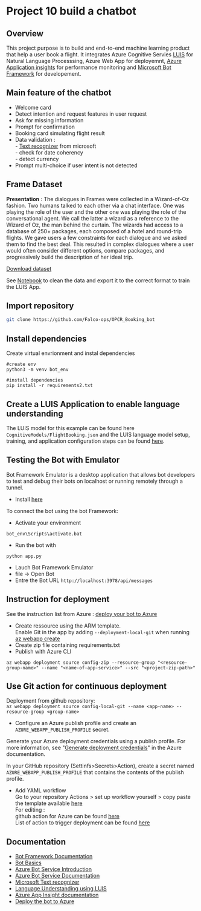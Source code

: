 # Project 10 build a chatbot

## Overview
This project purpose is to build and end-to-end machine learning product that help a user book a flight. It integrates Azure Cognitive Servies [LUIS](https://www.luis.ai) for Natural Language Processsing, Azure Web App for deployemnt, [Azure Application insights](https://docs.microsoft.com/en-us/azure/azure-monitor/app/app-insights-overview) for performance monitoring and [Microsoft Bot Framework](https://dev.botframework.com) for developement.

## Main feature of the chatbot
* Welcome card
* Detect intention and request features in user request
* Ask for missing information
* Prompt for confirmation
* Booking card simulating flight result
* Data validation :  
      - [Text recognizer](https://github.com/microsoft/Recognizers-Text/tree/master/Python) from microsoft  
      - check for date coherency  
      - detect currency  
* Prompt multi-choice if user intent is not detected

## Frame Dataset
**Presentation** : The dialogues in Frames were collected in a Wizard-of-Oz fashion. Two humans talked to each other via a chat interface. One was playing the role of the user and the other one was playing the role of the conversational agent. We call the latter a wizard as a reference to the Wizard of Oz, the man behind the curtain. The wizards had access to a database of 250+ packages, each composed of a hotel and round-trip flights. We gave users a few constraints for each dialogue and we asked them to find the best deal. This resulted in complex dialogues where a user would often consider different options, compare packages, and progressively build the description of her ideal trip.

[Download dataset](https://www.microsoft.com/en-us/research/project/frames-dataset/)

See [Notebook](https://github.com/Falco-ops/OPCR_Booking_bot/blob/master/Notebook/proj10_data_analyse.ipynb) to clean the data and export it to the correct format to train the LUIS App.

## Import repository
```bash
git clone https://github.com/Falco-ops/OPCR_Booking_bot

```


## Install dependencies
Create virtual envrionment and instal dependencies
```console
#create env
python3 -m venv bot_env

#install dependencies
pip install -r requirements2.txt
```

## Create a LUIS Application to enable language understanding
The LUIS model for this example can be found here `CognitiveModels/FlightBooking.json` and the LUIS language model setup, training, and application configuration steps can be found [here](https://docs.microsoft.com/en-us/azure/bot-service/bot-builder-howto-v4-luis?view=azure-bot-service-4.0&tabs=cs).

## Testing the Bot with Emulator
Bot Framework Emulator is a desktop application that allows bot developers to test and debug their bots on localhost or running remotely through a tunnel.
* Install [here](https://github.com/Microsoft/BotFramework-Emulator/releases)

To connect the bot using the bot Framework:
* Activate your environment
```console
bot_env\Scripts\activate.bat
```
* Run the bot with
```Console
python app.py
```
* Lauch Bot Framework Emulator
* file -> Open Bot
* Entre the Bot URL `http://localhost:3978/api/messages`

## Instruction for deployment
See the instruction list from Azure : [deploy your bot to Azure](https://aka.ms/azuredeployment)  
* Create ressource using the ARM template.  
Enable Git in the app by adding `--deployment-local-git` when running [az webapp create](https://learn.microsoft.com/en-us/cli/azure/webapp#az-webapp-create)  
* Create zip file containing requirements.txt  
* Publish with Azure CLI  
```console
az webapp deployment source config-zip --resource-group "<resource-group-name>" --name "<name-of-app-service>" --src "<project-zip-path>"
```

## Use Git action for continuous deployment
Deployment from github repository:  
`az webapp deployment source config-local-git --name <app-name> --resource-group <group-name>`  
* Configure an Azure publish profile and create an `AZURE_WEBAPP_PUBLISH_PROFILE` secret.  

Generate your Azure deployment credentials using a publish profile. For more information, see "[Generate deployment credentials](https://docs.microsoft.com/azure/app-service/deploy-github-actions?tabs=applevel#generate-deployment-credentials)" in the Azure documentation.  

In your GitHub repository (Settinfs>Secrets>Action), create a secret named `AZURE_WEBAPP_PUBLISH_PROFILE` that contains the contents of the publish profile.  
* Add YAML workflow  
Go to your repository Actions > set up workflow yourself > copy paste the template available [here](https://docs.github.com/en/actions/deployment/deploying-to-your-cloud-provider/deploying-to-azure/deploying-python-to-azure-app-service)  
For editing :   
github action for Azure can be found [here](https://github.com/marketplace?query=Azure&type=actions)  
List of action to trigger deployment can be found [here](https://docs.github.com/en/actions/using-workflows/workflow-syntax-for-github-actions)  



## Documentation

- [Bot Framework Documentation](https://docs.botframework.com)
- [Bot Basics](https://docs.microsoft.com/azure/bot-service/bot-builder-basics?view=azure-bot-service-4.0)
- [Azure Bot Service Introduction](https://docs.microsoft.com/azure/bot-service/bot-service-overview-introduction?view=azure-bot-service-4.0)
- [Azure Bot Service Documentation](https://docs.microsoft.com/azure/bot-service/?view=azure-bot-service-4.0)
- [Microsoft Text recognizer](https://github.com/microsoft/Recognizers-Text/tree/master/Python)
- [Language Understanding using LUIS](https://docs.microsoft.com/en-us/azure/cognitive-services/luis/)
- [Azure App Insight documentation](https://docs.microsoft.com/en-us/azure/azure-monitor/app/app-insights-overview)
- [Deploy the bot to Azure](https://aka.ms/azuredeployment)



